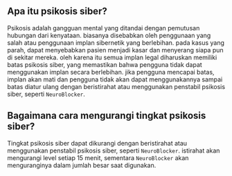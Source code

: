 ## Apa itu psikosis siber?

Psikosis adalah gangguan mental yang ditandai dengan pemutusan hubungan dari kenyataan. biasanya disebabkan oleh penggunaan yang salah atau penggunaan implan sibernetik yang berlebihan. pada kasus yang parah, dapat menyebabkan pasien menjadi kasar dan menyerang siapa pun di sekitar mereka. oleh karena itu semua implan legal diharuskan memiliki batas psikosis siber, yang memastikan bahwa pengguna tidak dapat menggunakan implan secara berlebihan. jika pengguna mencapai batas, implan akan mati dan pengguna tidak akan dapat menggunakannya sampai batas diatur ulang dengan beristirahat atau menggunakan penstabil psikosis siber, seperti `NeuroBlocker`.

## Bagaimana cara mengurangi tingkat psikosis siber?

Tingkat psikosis siber dapat dikurangi dengan beristirahat atau menggunakan penstabil psikosis siber, seperti `NeuroBlocker`. istirahat akan mengurangi level setiap 15 menit, sementara `NeuroBlocker` akan menguranginya dalam jumlah besar saat digunakan.
